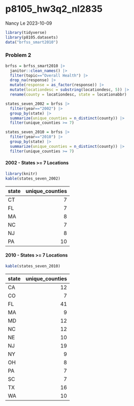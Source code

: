 p8105_hw3q2_nl2835
================
Nancy Le
2023-10-09

``` r
library(tidyverse)
library(p8105.datasets)
data("brfss_smart2010")
```

### Problem 2

``` r
brfss = brfss_smart2010 |> 
  janitor::clean_names() |> 
  filter(topic=="Overall Health") |> 
  drop_na(response) |> 
  mutate(response = as_factor(response)) |> 
  mutate(locationdesc = substring(locationdesc, 5)) |> 
  rename(county = locationdesc, state = locationabbr)
```

``` r
states_seven_2002 = brfss |> 
  filter(year=="2002") |> 
  group_by(state) |> 
  summarize(unique_counties = n_distinct(county)) |> 
  filter(unique_counties >= 7)
```

``` r
states_seven_2010 = brfss |> 
  filter(year=="2010") |> 
  group_by(state) |> 
  summarize(unique_counties = n_distinct(county)) |> 
  filter(unique_counties >= 7)
```

#### 2002 - States \>= 7 Locations

``` r
library(knitr)
kable(states_seven_2002)
```

| state | unique_counties |
|:------|----------------:|
| CT    |               7 |
| FL    |               7 |
| MA    |               8 |
| NC    |               7 |
| NJ    |               8 |
| PA    |              10 |

#### 2010 - States \>= 7 Locations

``` r
kable(states_seven_2010)
```

| state | unique_counties |
|:------|----------------:|
| CA    |              12 |
| CO    |               7 |
| FL    |              41 |
| MA    |               9 |
| MD    |              12 |
| NC    |              12 |
| NE    |              10 |
| NJ    |              19 |
| NY    |               9 |
| OH    |               8 |
| PA    |               7 |
| SC    |               7 |
| TX    |              16 |
| WA    |              10 |
